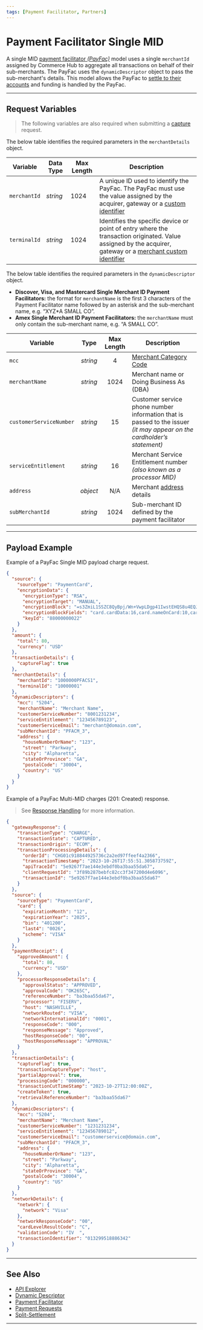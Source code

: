 ```yaml
---
tags: [Payment Facilitator, Partners]
---
```


# Payment Facilitator Single MID

A single MID [payment facilitator *(PayFac)*](?path=docs/Resources/Guides/Partners/PFAC/Payment-Faciliator.md) model uses a single `merchantId` assigned by Commerce Hub to aggregate all transactions on behalf of their sub-merchants. The PayFac uses the `dynamicDescriptor` object to pass the sub-merchant's details. This model allows the PayFac to [settle to their accounts](?path=docs/Resources/Guides/Partners/PFAC/Split-Settlement.md) and funding is handled by the PayFac.

---

## Request Variables

<!-- theme: info -->
> The following variables are also required when submitting a [capture](?path=docs/Resources/API-Documents/Payments/Capture.md) request.

<!--
type: tab
titles: merchantDetails, dynamicDescriptor
-->

The below table identifies the required parameters in the `merchantDetails` object.

| Variable | Data Type| Max Length | Description |
| --------- | ---------- | -------- | ----- |
| `merchantId` | *string* | 1024 | A unique ID used to identify the PayFac. The PayFac must use the value assigned by the acquirer, gateway or a [custom identifier](?path=docs/Resources/Guides/BYOID.md) |
|`terminalId` | *string* | 1024 | Identifies the specific device or point of entry where the transaction originated. Value assigned by the acquirer, gateway or a [merchant custom identifier](?path=docs/Resources/Guides/BYOID.md) |

<!--
type: tab
-->

The below table identifies the required parameters in the `dynamicDescriptor` object.

- **Discover, Visa, and Mastercard Single Merchant ID Payment Facilitators:** the format for `merchantName` is the first 3 characters of the Payment Facilitator name followed by an asterisk and the sub-merchant name, e.g. “XYZ*A SMALL CO”.
- **Amex Single Merchant ID Payment Facilitators:** the `merchantName` must only contain the sub-merchant name, e.g. “A SMALL CO”.

| Variable | Type | Max Length | Description |
| -------- | :--: | :------------: | ------------------ |
| `mcc` | *string* | 4 | [Merchant Category Code](?path=docs/Resources/Master-Data/Merchant-Category-Code.md) |
| `merchantName` | *string* | 1024 | Merchant name or Doing Business As (DBA) |
| `customerServiceNumber` | *string* | 15| Customer service phone number information that is passed to the issuer *(it may appear on the cardholder’s statement)* |
| `serviceEntitlement` | *string* | 16 | Merchant Service Entitlement number *(also known as a processor MID)* |
| `address` | *object* | N/A  | Merchant [address](?path=docs/Resources/Master-Data/Address.md#address) details |
| `subMerchantId` | *string* | 1024 | Sub-merchant ID defined by the payment facilitator |

<!-- type: tab-end -->

---

## Payload Example

<!--
type: tab
titles: Request, Response
-->

Example of a PayFac Single MID payload charge request.

```json
{
  "source": {
    "sourceType": "PaymentCard",
    "encryptionData": {
      "encryptionType": "RSA",
      "encryptionTarget": "MANUAL",
      "encryptionBlock": "=s3ZmiL1SSZC8QyBpj/Wn+VwpLDgp41IwstEHQS8u4EQJ....",
      "encryptionBlockFields": "card.cardData:16,card.nameOnCard:10,card.expirationMonth:2,card.expirationYear:4,card.securityCode:3",
      "keyId": "88000000022"
    }
  },
  "amount": {
    "total": 80,
    "currency": "USD"
  },
  "transactionDetails": {
    "captureFlag": true
  },
  "merchantDetails": {
    "merchantId": "1000000PFACS1",
    "terminalId": "10000001"
  },
  "dynamicDescriptors": {
    "mcc": "5204",
    "merchantName": "Merchant Name",
    "customerServiceNumber": "8001231234",
    "serviceEntitlement": "123456789123",
    "customerServiceEmail": "merchant@domain.com",
    "subMerchantId": "PFACM_3",
    "address": {
      "houseNumberOrName": "123",
      "street": "Parkway",
      "city": "Alpharetta",
      "stateOrProvince": "GA",
      "postalCode": "30004",
      "country": "US"
    }
  }
}
```
<!--
type: tab
-->

Example of a PayFac Multi-MID charges (201: Created) response.

<!-- theme: info -->
> See [Response Handling](?path=docs/Resources/Guides/Response-Codes/Response-Handling.md) for more information.

```json
{
  "gatewayResponse": {
    "transactionType": "CHARGE",
    "transactionState": "CAPTURED",
    "transactionOrigin": "ECOM",
    "transactionProcessingDetails": {
      "orderId": "CHG01c918844925736c2a2ed97ffeef4a2366",
      "transactionTimestamp": "2023-10-26T17:55:51.305873759Z",
      "apiTraceId": "5e9267f7ae144e3ebdf0ba3baa55da67",
      "clientRequestId": "3f89b287bebfc82cc3f347200d4e6096",
      "transactionId": "5e9267f7ae144e3ebdf0ba3baa55da67"
    }
  },
  "source": {
    "sourceType": "PaymentCard",
    "card": {
      "expirationMonth": "12",
      "expirationYear": "2025",
      "bin": "401200",
      "last4": "0026",
      "scheme": "VISA"
    }
  },
  "paymentReceipt": {
    "approvedAmount": {
      "total": 80,
      "currency": "USD"
    },
    "processorResponseDetails": {
      "approvalStatus": "APPROVED",
      "approvalCode": "OK265C",
      "referenceNumber": "ba3baa55da67",
      "processor": "FISERV",
      "host": "NASHVILLE",
      "networkRouted": "VISA",
      "networkInternationalId": "0001",
      "responseCode": "000",
      "responseMessage": "Approved",
      "hostResponseCode": "00",
      "hostResponseMessage": "APPROVAL"
    }
  },
  "transactionDetails": {
    "captureFlag": true,
    "transactionCaptureType": "host",
    "partialApproval": true,
    "processingCode": "000000",
    "transactionCutTimeStamp": "2023-10-27T12:00:00Z",
    "createToken": true,
    "retrievalReferenceNumber": "ba3baa55da67"
  },
  "dynamicDescriptors": {
    "mcc": "5204",
    "merchantName": "Merchant Name",
    "customerServiceNumber": "1231231234",
    "serviceEntitlement": "123456789012",
    "customerServiceEmail": "customerservice@domain.com",
    "subMerchantId": "PFACM_3",
    "address": {
      "houseNumberOrName": "123",
      "street": "Parkway",
      "city": "Alpharetta",
      "stateOrProvince": "GA",
      "postalCode": "30004",
      "country": "US"
    }
  },
  "networkDetails": {
    "network": {
      "network": "Visa"
    },
    "networkResponseCode": "00",
    "cardLevelResultCode": "C",
    "validationCode": "IV  ",
    "transactionIdentifier": "013299518886342"
  }
}
```

<!-- type: tab-end -->

---

## See Also

- [API Explorer](../api/?type=post&path=/payments/v1/charges)
- [Dynamic Descriptor](?path=docs/Resources/Guides/Dynamic-Descriptor.md)
- [Payment Facilitator](?path=docs/Resources/Guides/Partners/PFAC/Payment-Faciliator.md)
- [Payment Requests](?path=docs/Resources/API-Documents/Payments/Payments.md)
- [Split-Settlement](?path=docs/Resources/Guides/Partners/PFAC/Split-Settlement.md)

---
